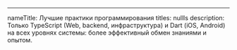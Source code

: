 ---

nameTitle: Лучшие практики программирования
titles: nullls
description: Только TypeScript (Web, backend, инфраструктура) и Dart (iOS, Android) на всех уровнях системы: более эффективный обмен знаниями и опытом.
